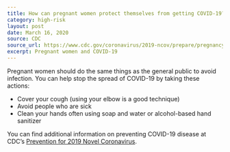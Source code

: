 ```yaml
---
title: How can pregnant women protect themselves from getting COVID-19?
category: high-risk
layout: post
date: March 16, 2020
source: CDC
source_url: https://www.cdc.gov/coronavirus/2019-ncov/prepare/pregnancy-breastfeeding.html
excerpt: Pregnant women and COVID-19
---
```


Pregnant women should do the same things as the general public to avoid infection. You can help stop the spread of COVID-19 by taking these actions:
* Cover your cough (using your elbow is a good technique)
* Avoid people who are sick
* Clean your hands often using soap and water or alcohol-based hand sanitizer

You can find additional information on preventing COVID-19 disease at CDC’s <a href="https://www.cdc.gov/coronavirus/about/prevention.html"> Prevention for 2019 Novel Coronavirus</a>.
